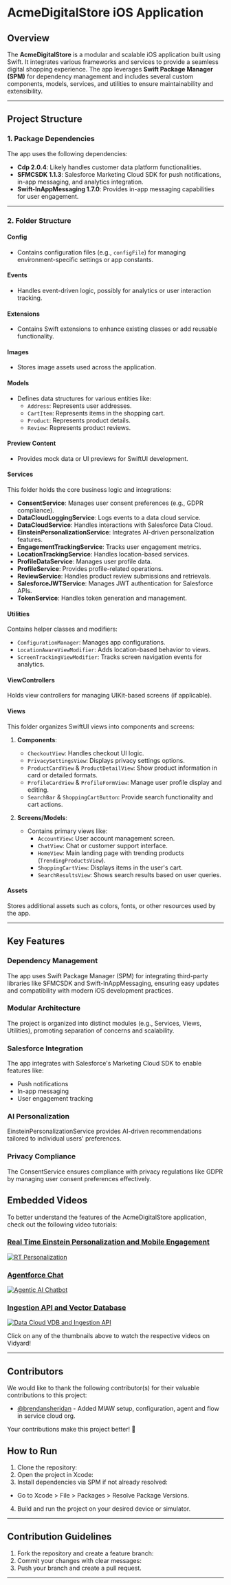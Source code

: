 # AcmeDigitalStore iOS Application

## Overview

The **AcmeDigitalStore** is a modular and scalable iOS application built using Swift. It integrates various frameworks and services to provide a seamless digital shopping experience. The app leverages **Swift Package Manager (SPM)** for dependency management and includes several custom components, models, services, and utilities to ensure maintainability and extensibility.

---

## Project Structure

### **1. Package Dependencies**
The app uses the following dependencies:
- **Cdp 2.0.4**: Likely handles customer data platform functionalities.
- **SFMCSDK 1.1.3**: Salesforce Marketing Cloud SDK for push notifications, in-app messaging, and analytics integration.
- **Swift-InAppMessaging 1.7.0**: Provides in-app messaging capabilities for user engagement.

---

### **2. Folder Structure**

#### **Config**
- Contains configuration files (e.g., `configFile`) for managing environment-specific settings or app constants.

#### **Events**
- Handles event-driven logic, possibly for analytics or user interaction tracking.

#### **Extensions**
- Contains Swift extensions to enhance existing classes or add reusable functionality.

#### **Images**
- Stores image assets used across the application.

#### **Models**
- Defines data structures for various entities like:
  - `Address`: Represents user addresses.
  - `CartItem`: Represents items in the shopping cart.
  - `Product`: Represents product details.
  - `Review`: Represents product reviews.

#### **Preview Content**
- Provides mock data or UI previews for SwiftUI development.

#### **Services**
This folder holds the core business logic and integrations:
- **ConsentService**: Manages user consent preferences (e.g., GDPR compliance).
- **DataCloudLoggingService**: Logs events to a data cloud service.
- **DataCloudService**: Handles interactions with Salesforce Data Cloud.
- **EinsteinPersonalizationService**: Integrates AI-driven personalization features.
- **EngagementTrackingService**: Tracks user engagement metrics.
- **LocationTrackingService**: Handles location-based services.
- **ProfileDataService**: Manages user profile data.
- **ProfileService**: Provides profile-related operations.
- **ReviewService**: Handles product review submissions and retrievals.
- **SalesforceJWTService**: Manages JWT authentication for Salesforce APIs.
- **TokenService**: Handles token generation and management.

#### **Utilities**
Contains helper classes and modifiers:
- `ConfigurationManager`: Manages app configurations.
- `LocationAwareViewModifier`: Adds location-based behavior to views.
- `ScreenTrackingViewModifier`: Tracks screen navigation events for analytics.

#### **ViewControllers**
Holds view controllers for managing UIKit-based screens (if applicable).

#### **Views**
This folder organizes SwiftUI views into components and screens:
1. **Components**:
   - `CheckoutView`: Handles checkout UI logic.
   - `PrivacySettingsView`: Displays privacy settings options.
   - `ProductCardView` & `ProductDetailView`: Show product information in card or detailed formats.
   - `ProfileCardView` & `ProfileFormView`: Manage user profile display and editing.
   - `SearchBar` & `ShoppingCartButton`: Provide search functionality and cart actions.

2. **Screens/Models**:
   - Contains primary views like:
     - `AccountView`: User account management screen.
     - `ChatView`: Chat or customer support interface.
     - `HomeView`: Main landing page with trending products (`TrendingProductsView`).
     - `ShoppingCartView`: Displays items in the user's cart.
     - `SearchResultsView`: Shows search results based on user queries.

#### **Assets**
Stores additional assets such as colors, fonts, or other resources used by the app.

---

## Key Features

### Dependency Management
The app uses Swift Package Manager (SPM) for integrating third-party libraries like SFMCSDK and Swift-InAppMessaging, ensuring easy updates and compatibility with modern iOS development practices.

### Modular Architecture
The project is organized into distinct modules (e.g., Services, Views, Utilities), promoting separation of concerns and scalability.

### Salesforce Integration
The app integrates with Salesforce's Marketing Cloud SDK to enable features like:
- Push notifications
- In-app messaging
- User engagement tracking

### AI Personalization
EinsteinPersonalizationService provides AI-driven recommendations tailored to individual users' preferences.

### Privacy Compliance
The ConsentService ensures compliance with privacy regulations like GDPR by managing user consent preferences effectively.

## Embedded Videos

To better understand the features of the AcmeDigitalStore application, check out the following video tutorials:

### [Real Time Einstein Personalization and Mobile Engagement](pplx://action/followup)
[![RT Personalization](https://play.vidyard.com/5h3CHqzXzuB8rQwR4vSHWo.jpg)](https://play.vidyard.com/5h3CHqzXzuB8rQwR4vSHWo)

### [Agentforce Chat](pplx://action/followup)
[![Agentic AI Chatbot](https://play.vidyard.com/HH2aF8pAX4uZVmNaPw2Fe9.jpg)](https://play.vidyard.com/HH2aF8pAX4uZVmNaPw2Fe9)

### [Ingestion API and Vector Database](pplx://action/followup)
[![Data Cloud VDB and Ingestion API](https://share.vidyard.com/watch/ntWrTYkD8Ga7r8ZWJucZdt.jpg)](https://share.vidyard.com/watch/ntWrTYkD8Ga7r8ZWJucZdt)

Click on any of the thumbnails above to watch the respective videos on Vidyard!

---
## Contributors

We would like to thank the following contributor(s) for their valuable contributions to this project:

- [@brendansheridan](https://github.com/brendansheridan) - Added MIAW setup, configuration, agent and flow in service cloud org.

Your contributions make this project better! 🎉
## How to Run

1. Clone the repository:
2. Open the project in Xcode:
3. Install dependencies via SPM if not already resolved:
- Go to Xcode > File > Packages > Resolve Package Versions.

4. Build and run the project on your desired device or simulator.

---

## Contribution Guidelines

1. Fork the repository and create a feature branch:
2. Commit your changes with clear messages:
3. Push your branch and create a pull request.

---

